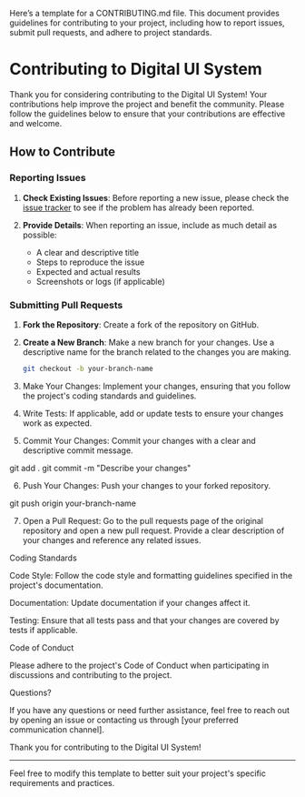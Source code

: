 Here’s a template for a CONTRIBUTING.md file. This document provides guidelines for contributing to your project, including how to report issues, submit pull requests, and adhere to project standards.

# Contributing to Digital UI System

Thank you for considering contributing to the Digital UI System! Your contributions help improve the project and benefit the community. Please follow the guidelines below to ensure that your contributions are effective and welcome.

## How to Contribute

### Reporting Issues

1. **Check Existing Issues**: Before reporting a new issue, please check the [issue tracker](https://github.com/yourusername/your-repository/issues) to see if the problem has already been reported.

2. **Provide Details**: When reporting an issue, include as much detail as possible:
   - A clear and descriptive title
   - Steps to reproduce the issue
   - Expected and actual results
   - Screenshots or logs (if applicable)

### Submitting Pull Requests

1. **Fork the Repository**: Create a fork of the repository on GitHub.

2. **Create a New Branch**: Make a new branch for your changes. Use a descriptive name for the branch related to the changes you are making.

   ```bash
   git checkout -b your-branch-name

3. Make Your Changes: Implement your changes, ensuring that you follow the project's coding standards and guidelines.


4. Write Tests: If applicable, add or update tests to ensure your changes work as expected.


5. Commit Your Changes: Commit your changes with a clear and descriptive commit message.

git add .
git commit -m "Describe your changes"


6. Push Your Changes: Push your changes to your forked repository.

git push origin your-branch-name


7. Open a Pull Request: Go to the pull requests page of the original repository and open a new pull request. Provide a clear description of your changes and reference any related issues.



Coding Standards

Code Style: Follow the code style and formatting guidelines specified in the project's documentation.

Documentation: Update documentation if your changes affect it.

Testing: Ensure that all tests pass and that your changes are covered by tests if applicable.


Code of Conduct

Please adhere to the project's Code of Conduct when participating in discussions and contributing to the project.

Questions?

If you have any questions or need further assistance, feel free to reach out by opening an issue or contacting us through [your preferred communication channel].

Thank you for contributing to the Digital UI System!


---

Feel free to modify this template to better suit your project's specific requirements and practices.

